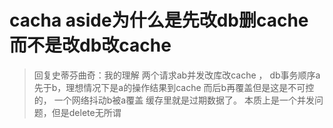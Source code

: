 # cacha aside为什么是先改db删cache而不是改db改cache

> 回复史蒂芬曲奇：我的理解 两个请求ab并发改库改cache ，
> db事务顺序a先于b，理想情况下是a的操作结果到cache 而后b再覆盖但是这是不可控的，
> 一个网络抖动b被a覆盖 缓存里就是过期数据了。
> 本质上是一个并发问题，但是delete无所谓

